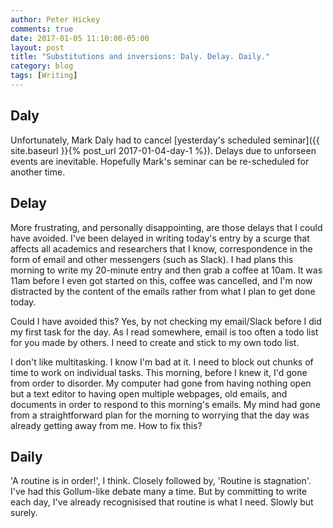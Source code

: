```yaml
---
author: Peter Hickey
comments: true
date: 2017-01-05 11:10:00-05:00
layout: post
title: "Substitutions and inversions: Daly. Delay. Daily."
category: blog
tags: [Writing]
---
```


## Daly

Unfortunately, Mark Daly had to cancel [yesterday's scheduled seminar]({{ site.baseurl }}{% post_url 2017-01-04-day-1 %}). Delays due to unforseen events are inevitable. Hopefully Mark's seminar can be re-scheduled for another time.

## Delay

More frustrating, and personally disappointing, are those delays that I could have avoided. I've been delayed in writing today's entry by a scurge that affects all academics and researchers that I know, correspondence in the form of email and other messengers (such as Slack). I had plans this morning to write my 20-minute entry and then grab a coffee at 10am. It was 11am before I even got started on this, coffee was cancelled, and I'm now distracted by the content of the emails rather from what I plan to get done today. 

Could I have avoided this? Yes, by not checking my email/Slack before I did my first task for the day. As I read somewhere, email is too often a todo list for you made by others. I need to create and stick to my own todo list.

I don't like multitasking. I know I'm bad at it. I need to block out chunks of time to work on individual tasks. This morning, before I knew it, I'd gone from order to disorder. My computer had gone from having nothing open but a text editor to having open multiple webpages, old emails, and documents in order to respond to this morning's emails. My mind had gone from a straightforward plan for the morning to worrying that the day was already getting away from me. How to fix this?

## Daily

'A routine is in order!', I think. Closely followed by, 'Routine is stagnation'. I've had this Gollum-like debate many a time. But by committing to write each day, I've already recognisised that routine is what I need. Slowly but surely.
